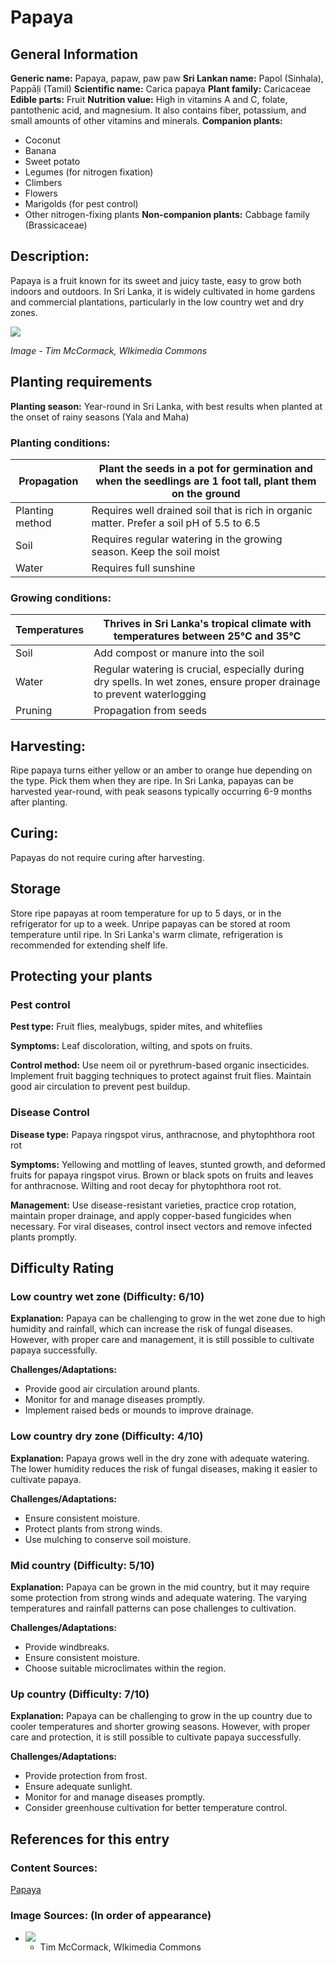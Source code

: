 # Papaya

## General Information
**Generic name:** Papaya, papaw, paw paw
**Sri Lankan name:** Papol (Sinhala), Pappāḷi (Tamil)
**Scientific name:** Carica papaya
**Plant family:** Caricaceae
**Edible parts:** Fruit
**Nutrition value:** High in vitamins A and C, folate, pantothenic acid, and magnesium. It also contains fiber, potassium, and small amounts of other vitamins and minerals.
**Companion plants:**
- <update>Coconut</update>
- Banana
- Sweet potato
- <update>Legumes (for nitrogen fixation)</update>
- Climbers
- Flowers
- <update>Marigolds (for pest control)</update>
- Other nitrogen-fixing plants
**Non-companion plants:** Cabbage family (Brassicaceae)

## Description:
Papaya is a fruit known for its sweet and juicy taste, easy to grow both indoors and outdoors. <update>In Sri Lanka, it is widely cultivated in home gardens and commercial plantations, particularly in the low country wet and dry zones.</update>

![](/api/attachments.redirect?id=b9d69e4e-a501-4655-8a9b-12fedde0702c)

*Image - Tim McCormack, WIkimedia Commons*

## Planting requirements
**Planting season:** <update>Year-round in Sri Lanka, with best results when planted at the onset of rainy seasons (Yala and Maha)</update>

### Planting conditions:
| **Propagation** | Plant the seeds in a pot for germination and when the seedlings are 1 foot tall, plant them on the ground |
|----|----|
| Planting method | Requires well drained soil that is rich in organic matter. Prefer a soil pH of 5.5 to 6.5 |
| Soil | Requires regular watering in the growing season. Keep the soil moist |
| Water | Requires full sunshine |

### Growing conditions:

| **Temperatures** | <update>Thrives in Sri Lanka's tropical climate with temperatures between 25°C and 35°C</update> |
|----|----|
| Soil | Add compost or manure into the soil |
| Water | <update>Regular watering is crucial, especially during dry spells. In wet zones, ensure proper drainage to prevent waterlogging</update> |
| Pruning | Propagation from seeds |

## Harvesting:
Ripe papaya turns either yellow or an amber to orange hue depending on the type. Pick them when they are ripe. <update>In Sri Lanka, papayas can be harvested year-round, with peak seasons typically occurring 6-9 months after planting.</update>

## Curing:
Papayas do not require curing after harvesting.

## Storage
Store ripe papayas at room temperature for up to 5 days, or in the refrigerator for up to a week. Unripe papayas can be stored at room temperature until ripe. <update>In Sri Lanka's warm climate, refrigeration is recommended for extending shelf life.</update>

## Protecting your plants
### Pest control
**Pest type:** <update>Fruit flies, mealybugs, spider mites, and whiteflies</update>

**Symptoms:** Leaf discoloration, wilting, and spots on fruits.

**Control method:** <update>Use neem oil or pyrethrum-based organic insecticides. Implement fruit bagging techniques to protect against fruit flies. Maintain good air circulation to prevent pest buildup.</update>

### Disease Control
**Disease type:** <update>Papaya ringspot virus, anthracnose, and phytophthora root rot</update>

**Symptoms:** <update>Yellowing and mottling of leaves, stunted growth, and deformed fruits for papaya ringspot virus. Brown or black spots on fruits and leaves for anthracnose. Wilting and root decay for phytophthora root rot.</update>

**Management:** <update>Use disease-resistant varieties, practice crop rotation, maintain proper drainage, and apply copper-based fungicides when necessary. For viral diseases, control insect vectors and remove infected plants promptly.</update>

## Difficulty Rating
### Low country wet zone (Difficulty: 6/10)
**Explanation:** Papaya can be challenging to grow in the wet zone due to high humidity and rainfall, which can increase the risk of fungal diseases. However, with proper care and management, it is still possible to cultivate papaya successfully.

**Challenges/Adaptations:**
- Provide good air circulation around plants.
- Monitor for and manage diseases promptly.
- <update>Implement raised beds or mounds to improve drainage.</update>

### Low country dry zone (Difficulty: 4/10)
**Explanation:** Papaya grows well in the dry zone with adequate watering. The lower humidity reduces the risk of fungal diseases, making it easier to cultivate papaya.

**Challenges/Adaptations:**
- Ensure consistent moisture.
- Protect plants from strong winds.
- <update>Use mulching to conserve soil moisture.</update>

### Mid country (Difficulty: 5/10)
**Explanation:** Papaya can be grown in the mid country, but it may require some protection from strong winds and adequate watering. The varying temperatures and rainfall patterns can pose challenges to cultivation.

**Challenges/Adaptations:**
- Provide windbreaks.
- Ensure consistent moisture.
- <update>Choose suitable microclimates within the region.</update>

### Up country (Difficulty: 7/10)
**Explanation:** Papaya can be challenging to grow in the up country due to cooler temperatures and shorter growing seasons. However, with proper care and protection, it is still possible to cultivate papaya successfully.

**Challenges/Adaptations:**
- Provide protection from frost.
- Ensure adequate sunlight.
- Monitor for and manage diseases promptly.
- <update>Consider greenhouse cultivation for better temperature control.</update>

## References for this entry
### Content Sources:
[Papaya](https://www.hort.purdue.edu/newcrop/CropFactSheets/factsheets/papaya.html)

### Image Sources: (In order of appearance)
- ![](/api/attachments.redirect?id=b9d69e4e-a501-4655-8a9b-12fedde0702c)
     - Tim McCormack, WIkimedia Commons